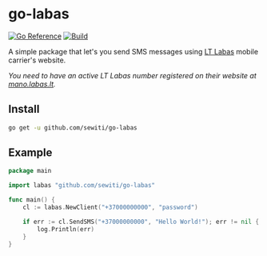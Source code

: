 # go-labas

[![Go Reference](https://pkg.go.dev/badge/github.com/sewiti/go-labas.svg)](https://pkg.go.dev/github.com/sewiti/go-labas)
[![Build](https://github.com/sewiti/go-labas/actions/workflows/build.yml/badge.svg)](https://github.com/sewiti/go-labas/actions/workflows/build.yml)

A simple package that let's you send SMS messages using [LT Labas](https://www.labas.lt/)
mobile carrier's website.

*You need to have an active LT Labas number registered on their website at
[mano.labas.lt](https://mano.labas.lt).*

## Install

```sh
go get -u github.com/sewiti/go-labas
```

## Example

```go
package main

import labas "github.com/sewiti/go-labas"

func main() {
    cl := labas.NewClient("+37000000000", "password")

    if err := cl.SendSMS("+37000000000", "Hello World!"); err != nil {
        log.Println(err)
    }
}
```